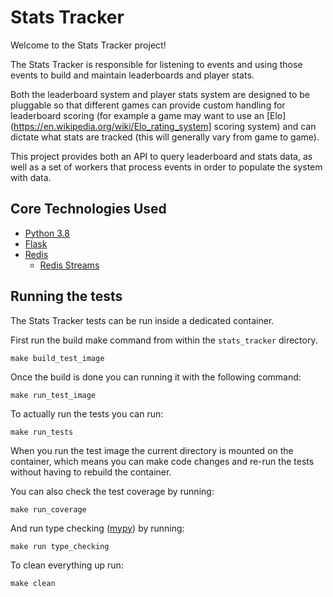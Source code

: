 # Stats Tracker

Welcome to the Stats Tracker project!

The Stats Tracker is responsible for listening to events and using those events to build and maintain leaderboards and player stats.

Both the leaderboard system and player stats system are designed to be pluggable so that different games can provide custom handling for leaderboard scoring (for example a game may want to use an [Elo](https://en.wikipedia.org/wiki/Elo_rating_system] scoring system) and can dictate what stats are tracked (this will generally vary from game to game).

This project provides both an API to query leaderboard and stats data, as well as a set of workers that process events in order to populate the system with data.

## Core Technologies Used

* [Python 3.8](https://www.python.org/downloads/release/python-383/)
* [Flask](https://flask.palletsprojects.com/en/1.1.x/)
* [Redis](https://redis.io/)
    * [Redis Streams](https://redis.io/topics/streams-intro)

## Running the tests

The Stats Tracker tests can be run inside a dedicated container.

First run the build make command from within the `stats_tracker` directory.

```
make build_test_image
```

Once the build is done you can running it with the following command:

```
make run_test_image
```

To actually run the tests you can run:

```
make run_tests
```

When you run the test image the current directory is mounted on the container, which means you can make code changes and re-run the tests without having to rebuild the container.

You can also check the test coverage by running:

```
make run_coverage
```

And run type checking ([mypy](http://mypy-lang.org/)) by running:

```
make run type_checking
```

To clean everything up run:

```
make clean
```